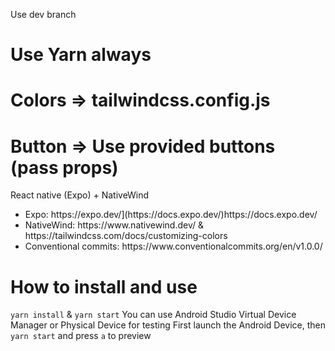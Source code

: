 Use dev branch

# Use Yarn always

# Colors => tailwindcss.config.js

# Button => Use provided buttons (pass props)

React native (Expo) + NativeWind

<ul>
  <li>Expo: https://expo.dev/](https://docs.expo.dev/)https://docs.expo.dev/</li>
  <li>NativeWind: https://www.nativewind.dev/   &   https://tailwindcss.com/docs/customizing-colors</li>
  <li>Conventional commits: https://www.conventionalcommits.org/en/v1.0.0/</li>
</ul>

# How to install and use

`yarn install` & `yarn start`
You can use Android Studio Virtual Device Manager or Physical Device for testing
First launch the Android Device, then `yarn start` and press `a` to preview
